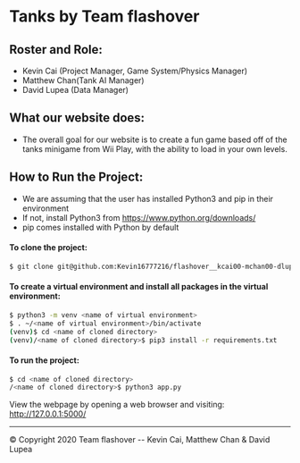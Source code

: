 # Tanks by Team flashover
## Roster and Role:
- Kevin Cai (Project Manager, Game System/Physics Manager)
- Matthew Chan(Tank AI Manager)
- David Lupea (Data Manager)

## What our website does:
- The overall goal for our website is to create a fun game based off of the tanks minigame from Wii Play, with the ability to load in your own levels.
  
## How to Run the Project:
- We are assuming that the user has installed Python3 and pip in their environment
- If not, install Python3 from https://www.python.org/downloads/
- pip comes installed with Python by default

#### To clone the project: 
```bash
$ git clone git@github.com:Kevin16777216/flashover__kcai00-mchan00-dlupea00.git
```

#### To create a virtual environment and install all packages in the virtual environment:
```bash
$ python3 -m venv <name of virtual environment>
$ . ~/<name of virtual environment>/bin/activate  
(venv)$ cd <name of cloned directory>
(venv)/<name of cloned directory>$ pip3 install -r requirements.txt
```

#### To run the project: 
```bash
$ cd <name of cloned directory>
/<name of cloned directory>$ python3 app.py 
```

View the webpage by opening a web browser and visiting: http://127.0.0.1:5000/

---
© Copyright 2020 Team flashover -- Kevin Cai, Matthew Chan & David Lupea
